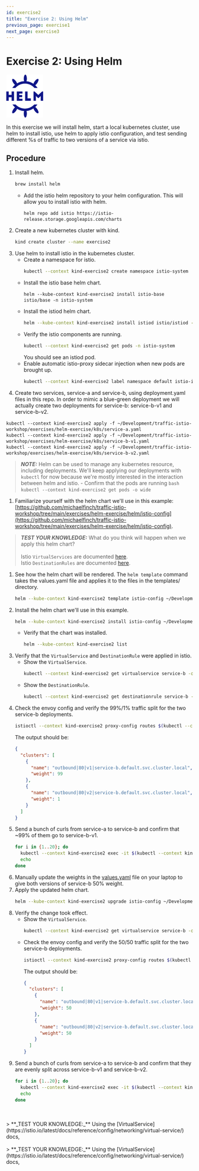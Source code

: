 ```yaml
---
id: exercise2
title: "Exercise 2: Using Helm"
previous_page: exercise1
next_page: exercise3
---
```

<link rel="stylesheet" href="/assets/css/styles.css">

# Exercise 2: Using Helm

<img src="assets/images/helm_logo.svg" alt="helm logo" width="100"/>
<br />

In this exercise we will install helm, start a local kubernetes cluster, use helm to install istio, use helm to apply istio configuration, and test sending different %s of traffic to two versions of a service via istio.

## Procedure

1. Install helm.
   ```bash
   brew install helm
   ```
     - Add the istio helm repository to your helm configuration. This will allow you to install istio with helm.
       ```
       helm repo add istio https://istio-release.storage.googleapis.com/charts
       ```
1. Create a new kubernetes cluster with kind.
   ```bash
   kind create cluster --name exercise2
   ```
1. Use helm to install istio in the kubernetes cluster.
     - Create a namespace for istio.
       ```bash
       kubectl --context kind-exercise2 create namespace istio-system
       ```
     - Install the istio base helm chart.
       ```
       helm --kube-context kind-exercise2 install istio-base istio/base -n istio-system
       ```
     - Install the istiod helm chart.
       ```bash
       helm --kube-context kind-exercise2 install istiod istio/istiod -n istio-system --wait
       ```
     - Verify the istio components are running.
       ```bash
       kubectl --context kind-exercise2 get pods -n istio-system
       ```
       You should see an istiod pod.
     - Enable automatic istio-proxy sidecar injection when new pods are brought up.
       ```bash
       kubectl --context kind-exercise2 label namespace default istio-injection=enabled
       ```
1. Create two services, service-a and service-b, using deployment.yaml files in this repo. In order to mimic a blue-green deployment we will actually create two deployments for service-b: service-b-v1 and service-b-v2.
```
kubectl --context kind-exercise2 apply -f ~/Development/traffic-istio-workshop/exercises/helm-exercise/k8s/service-a.yaml
kubectl --context kind-exercise2 apply -f ~/Development/traffic-istio-workshop/exercises/helm-exercise/k8s/service-b-v1.yaml
kubectl --context kind-exercise2 apply -f ~/Development/traffic-istio-workshop/exercises/helm-exercise/k8s/service-b-v2.yaml
```
> **_NOTE:_** Helm can be used to manage any kubernetes resource, including deployments. We'll keep applying our deployments with `kubectl` for now because we're mostly interested in the interaction between helm and istio.
    - Confirm that the pods are running
      ```bash
      kubectl --context kind-exercise2 get pods -o wide
      ```
1. Familiarize yourself with the helm chart we'll use in this example: [https://github.com/michaelfinch/traffic-istio-workshop/tree/main/exercises/helm-exercise/helm/istio-config](https://github.com/michaelfinch/traffic-istio-workshop/tree/main/exercises/helm-exercise/helm/istio-config).
> **_TEST YOUR KNOWLEDGE:_** What do you think will happen when we apply this helm chart?
> <br /><br />Istio `VirtualServices` are documented [here](https://istio.io/latest/docs/reference/config/networking/virtual-service/).
> <br />Istio `DestinationRules` are documented [here](https://istio.io/latest/docs/reference/config/networking/destination-rule/).
1. See how the helm chart will be rendered. The `helm template` command takes the values.yaml file and applies it to the files in the templates/ directory.
   ```bash
   helm --kube-context kind-exercise2 template istio-config ~/Development/traffic-istio-workshop/exercises/helm-exercise/helm/istio-config
   ```
1. Install the helm chart we'll use in this example.
   ```bash
   helm --kube-context kind-exercise2 install istio-config ~/Development/traffic-istio-workshop/exercises/helm-exercise/helm/istio-config
   ```
     - Verify that the chart was installed.
       ```bash
       helm --kube-context kind-exercise2 list
       ```
1. Verify that the `VirtualService` and `DestinationRule` were applied in istio.
     - Show the `VirtualService`.
       ```bash
       kubectl --context kind-exercise2 get virtualservice service-b -o yaml
       ```
     - Show the `DestinationRule`.
       ```bash
       kubectl --context kind-exercise2 get destinationrule service-b -o yaml
       ```
1. Check the envoy config and verify the 99%/1% traffic split for the two service-b deployments.
   ```bash
   istioctl --context kind-exercise2 proxy-config routes $(kubectl --context kind-exercise2 get pod -l app=service-a -o jsonpath='{.items[0].metadata.name}') -o json | jq '.. | objects | select(has("weightedClusters")) | .weightedClusters'
   ```
   The output should be:
   ```json
   {
     "clusters": [
       {
         "name": "outbound|80|v1|service-b.default.svc.cluster.local",
         "weight": 99
       },
       {
         "name": "outbound|80|v2|service-b.default.svc.cluster.local",
         "weight": 1
       }
     ]
   }
   ```
1. Send a bunch of curls from service-a to service-b and confirm that ~99% of them go to service-b-v1.
   ```bash
   for i in {1..20}; do
     kubectl --context kind-exercise2 exec -it $(kubectl --context kind-exercise2 get pod -l app=service-a -o jsonpath='{.items[0].metadata.name}') -- curl service-b.default.svc.cluster.local:80
     echo
   done
   ```
1. Manually update the weights in the [values.yaml](https://github.com/michaelfinch/traffic-istio-workshop/blob/main/exercises/helm-exercise/helm/istio-config/values.yaml) file on your laptop to give both versions of service-b 50% weight.
1. Apply the updated helm chart.
   ```bash
   helm --kube-context kind-exercise2 upgrade istio-config ~/Development/traffic-istio-workshop/exercises/helm-exercise/helm/istio-config -f ~/Development/traffic-istio-workshop/exercises/helm-exercise/helm/istio-config/values.yaml
   ```
1. Verify the change took effect.
     - Show the `VirtualService`.
       ```bash
       kubectl --context kind-exercise2 get virtualservice service-b -o yaml
       ```
     - Check the envoy config and verify the 50/50 traffic split for the two service-b deployments.
       ```bash
       istioctl --context kind-exercise2 proxy-config routes $(kubectl --context kind-exercise2 get pod -l app=service-a -o jsonpath='{.items[0].metadata.name}') -o json | jq '.. | objects | select(has("weightedClusters")) | .weightedClusters'
       ```
       The output should be:
       ```json
       {
         "clusters": [
           {
             "name": "outbound|80|v1|service-b.default.svc.cluster.local",
             "weight": 50
           },
           {
             "name": "outbound|80|v2|service-b.default.svc.cluster.local",
             "weight": 50
           }
         ]
       }
       ```
1. Send a bunch of curls from service-a to service-b and confirm that they are evenly split across service-b-v1 and service-b-v2.
   ```bash
   for i in {1..20}; do
     kubectl --context kind-exercise2 exec -it $(kubectl --context kind-exercise2 get pod -l app=service-a -o jsonpath='{.items[0].metadata.name}') -- curl service-b.default.svc.cluster.local:80
     echo
   done
   ```

<br />
<br />
> **_TEST YOUR KNOWLEDGE:_** Using the [VirtualService](https://istio.io/latest/docs/reference/config/networking/virtual-service/) docs, 

<br />
<br />
> **_TEST YOUR KNOWLEDGE:_** Using the [VirtualService](https://istio.io/latest/docs/reference/config/networking/virtual-service/) docs, 
